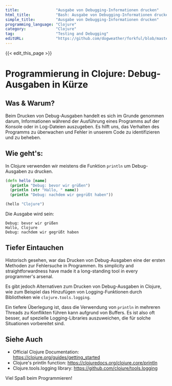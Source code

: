 ```yaml
---
title:                "Ausgabe von Debugging-Informationen drucken"
html_title:           "Bash: Ausgabe von Debugging-Informationen drucken"
simple_title:         "Ausgabe von Debugging-Informationen drucken"
programming_language: "Clojure"
category:             "Clojure"
tag:                  "Testing and Debugging"
editURL:              "https://github.com/dogweather/forkful/blob/master/content/de/clojure/printing-debug-output.md"
---
```


{{< edit_this_page >}}

# Programmierung in Clojure: Debug-Ausgaben in Kürze

## Was & Warum?

Beim Drucken von Debug-Ausgaben handelt es sich im Grunde genommen darum, Informationen während der Ausführung eines Programms auf der Konsole oder in Log-Dateien auszugeben. Es hilft uns, das Verhalten des Programms zu überwachen und Fehler in unserem Code zu identifizieren und zu beheben.

## Wie geht's:

In Clojure verwenden wir meistens die Funktion `println` um Debug-Ausgaben zu drucken.

```Clojure
(defn hello [name]
  (println "Debug: bevor wir grüßen")
  (println (str "Hallo, " name))
  (println "Debug: nachdem wir gegrüßt haben"))

(hello "Clojure")
```

Die Ausgabe wird sein:
```
Debug: bevor wir grüßen
Hallo, Clojure
Debug: nachdem wir gegrüßt haben
```

## Tiefer Eintauchen

Historisch gesehen, war das Drucken von Debug-Ausgaben eine der ersten Methoden zur Fehlersuche in Programmen. Its simplicity and straightforwardness have made it a long-standing tool in every programmer's arsenal.

Es gibt jedoch Alternativen zum Drucken von Debug-Ausgaben in Clojure, wie zum Beispiel das Hinzufügen von Logging-Funktionen durch Bibliotheken wie `clojure.tools.logging`.

Ein tiefere Überlegung ist, dass die Verwendung von `println` in mehreren Threads zu Konflikten führen kann aufgrund von Buffers. Es ist also oft besser, auf spezielle Logging-Libraries auszuweichen, die für solche Situationen vorbereitet sind.

## Siehe Auch

- Official Clojure Documentation: https://clojure.org/guides/getting_started
- Clojure's println function: https://clojuredocs.org/clojure.core/println
- Clojure.tools.logging library: https://github.com/clojure/tools.logging

Viel Spaß beim Programmieren!